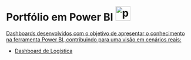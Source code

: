 # Portfólio em Power BI <a href="https://www.powerbi.com" target="_blank" rel="noreferrer"> <img src="https://github.com/microsoft/PowerBI-Icons/blob/main/SVG/Power-BI.svg" alt="powerbi" width="40" height="40"/>

Dashboards desenvolvidos com o objetivo de apresentar o conhecimento na ferramenta Power BI, contribuindo para uma visão em cenários reais:

- [Dashboard de Logística](https://app.powerbi.com/view?r=eyJrIjoiNzc1OTkzNDMtOTYxNS00NDY2LTllOWUtNTUzN2IwNGQzZGI0IiwidCI6ImI3NTM5MDg3LWY0ZDgtNDdiMy1iZmQ1LTA4MzA4MTJjYjZiMiJ9)
